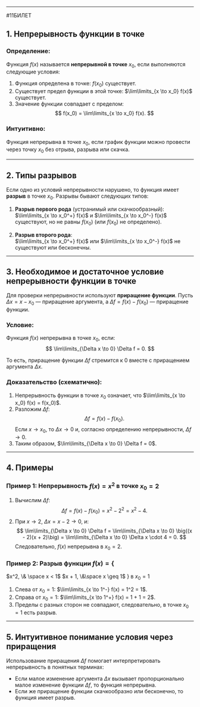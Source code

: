 
---
#11БИЛЕТ
## 1. Непрерывность функции в точке

### Определение:
Функция $f(x)$ называется **непрерывной в точке** $x_0$, если выполняются следующие условия:
1. Функция определена в точке: $f(x_0)$ существует.
2. Существует предел функции в этой точке: $\lim\limits_{x \to x_0} f(x)$ существует.
3. Значение функции совпадает с пределом:  
   $$
   f(x_0) = \lim\limits_{x \to x_0} f(x).
   $$

### Интуитивно:
Функция непрерывна в точке $x_0$, если график функции можно провести через точку $x_0$ без отрыва, разрыва или скачка.

---

## 2. Типы разрывов

Если одно из условий непрерывности нарушено, то функция имеет **разрыв** в точке $x_0$. Разрывы бывают следующих типов:
1. **Разрыв первого рода** (устранимый или скачкообразный):  
   $\lim\limits_{x \to x_0^+} f(x)$ и $\lim\limits_{x \to x_0^-} f(x)$ существуют, но не равны $f(x_0)$ (или $f(x_0)$ не определено).
   
2. **Разрыв второго рода**:  
   $\lim\limits_{x \to x_0^+} f(x)$ или $\lim\limits_{x \to x_0^-} f(x)$ не существуют или бесконечны.

---

## 3. Необходимое и достаточное условие непрерывности функции в точке

Для проверки непрерывности используют **приращение функции**. Пусть $\Delta x = x - x_0$ — приращение аргумента, а $\Delta f = f(x) - f(x_0)$ — приращение функции.

### Условие:
Функция $f(x)$ непрерывна в точке $x_0$, если:  
$$
\lim\limits_{\Delta x \to 0} \Delta f = 0.
$$

То есть, приращение функции $\Delta f$ стремится к $0$ вместе с приращением аргумента $\Delta x$.

### Доказательство (схематично):
1. Непрерывность функции в точке $x_0$ означает, что $\lim\limits_{x \to x_0} f(x) = f(x_0)$.
2. Разложим $\Delta f$:
   $$
   \Delta f = f(x) - f(x_0).
   $$
   Если $x \to x_0$, то $\Delta x \to 0$ и, согласно определению непрерывности, $\Delta f \to 0$.
3. Таким образом, $\lim\limits_{\Delta x \to 0} \Delta f = 0$.

---

## 4. Примеры

### Пример 1: Непрерывность $f(x) = x^2$ в точке $x_0 = 2$
1. Вычислим $\Delta f$:  
   $$
   \Delta f = f(x) - f(x_0) = x^2 - 2^2 = x^2 - 4.
   $$
2. При $x \to 2$, $\Delta x = x - 2 \to 0$, и:
   $$
   \lim\limits_{\Delta x \to 0} \Delta f = \lim\limits_{\Delta x \to 0} \big((x - 2)(x + 2)\big) = \lim\limits_{\Delta x \to 0} \Delta x \cdot 4 = 0.
   $$
   Следовательно, $f(x)$ непрерывна в $x_0 = 2$.

### Пример 2: Разрыв функции $f(x) = \lbrace$
$x^2, \& \space x < 1$
$x + 1, \&\space x \geq 1$
$\rbrace$ в $x_0 = 1$
1. Слева от $x_0 = 1$: $\lim\limits_{x \to 1^-} f(x) = 1^2 = 1$.
2. Справа от $x_0 = 1$: $\lim\limits_{x \to 1^+} f(x) = 1 + 1 = 2$.
3. Пределы с разных сторон не совпадают, следовательно, в точке $x_0 = 1$ есть разрыв.

---

## 5. Интуитивное понимание условия через приращения

Использование приращения $\Delta f$ помогает интерпретировать непрерывность в понятных терминах:
- Если малое изменение аргумента $\Delta x$ вызывает пропорционально малое изменение функции $\Delta f$, то функция непрерывна.
- Если же приращение функции скачкообразно или бесконечно, то функция имеет разрыв.

